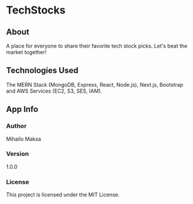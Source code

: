 # TechStocks

## About

A place for everyone to share their favorite tech stock picks. Let's beat the market together!

## Technologies Used

The MERN Stack (MongoDB, Express, React, Node.js), Next.js, Bootstrap and AWS Services (EC2, S3, SES, IAM).

## App Info

### Author

Mihailo Maksa

### Version

1.0.0

### License

This project is licensed under the MIT License.
